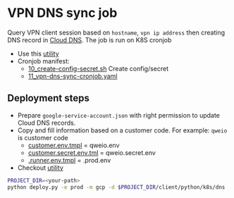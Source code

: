 # VPN DNS sync job

Query VPN client session based on `hostname`, `vpn ip address` then creating DNS record in [Cloud DNS](https://console.cloud.google.com/net-services/dns/zones). The job is run on K8S cronjob

- Use this [utility](https://github.com/zero-88/devops-utils/tree/master/k8s)
- Cronjob manifest:
  - [10_create-config-secret.sh](./10_create-config-secret.sh) Create config/secret
  - [11_vpn-dns-sync-cronjob.yaml](./11_vpn-dns-sync-cronjob.yaml)


## Deployment steps

- Prepare `google-service-account.json` with right permission to update Cloud DNS records.
- Copy and fill information based on a customer code. For example: `qweio` is customer code
  - [customer.env.tmpl](customer.env.tmpl) = qweio.env
  - [customer.secret.env.tml](customer.secret.env.tmpl) = qweio.secret.env
  - [.runner.env.tmpl](.runner.env.tmpl) = .prod.env
- Checkout [utility](https://github.com/zero-88/devops-utils/tree/master/k8s)

```bash
PROJECT_DIR=<your-path>
python deploy.py -e prod -m gcp -d $PROJECT_DIR/client/python/k8s/dns
```
